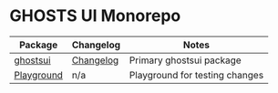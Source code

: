 # GHOSTS UI Monorepo

| Package                           | Changelog                               | Notes                          |
| --------------------------------- | --------------------------------------- | ------------------------------ |
| [ghostsui](packages/ghostsui)     | [Changelog](packages/neru/CHANGELOG.md) | Primary ghostsui package       |
| [Playground](packages/playground) | n/a                                     | Playground for testing changes |
